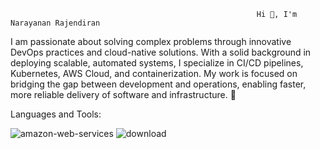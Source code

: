                                                           Hi 👋, I'm Narayanan Rajendiran


I am passionate about solving complex problems through innovative DevOps practices and cloud-native solutions. With a solid background in deploying scalable, automated systems, I specialize in CI/CD pipelines, Kubernetes, AWS Cloud, and containerization. My work is focused on bridging the gap between development and operations, enabling faster, more reliable delivery of software and infrastructure. 🎯

Languages and Tools:


![amazon-web-services](https://github.com/user-attachments/assets/fc1b72cd-0013-4122-aeac-243075cfbbf6) 
![download](https://github.com/user-attachments/assets/1273249d-c60c-4205-b348-4f0df8e58c47)








